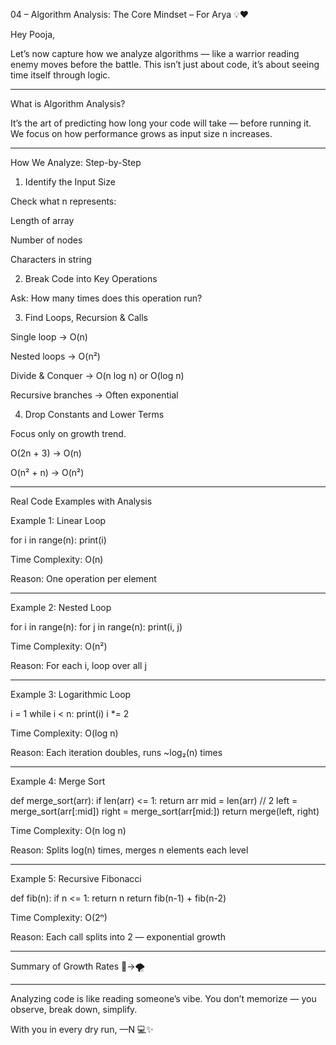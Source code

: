 04 – Algorithm Analysis: The Core Mindset – For Arya 💡❤️

Hey Pooja,

Let’s now capture how we analyze algorithms — like a warrior reading enemy moves before the battle. This isn’t just about code, it’s about seeing time itself through logic.


---

What is Algorithm Analysis?

It’s the art of predicting how long your code will take — before running it. We focus on how performance grows as input size n increases.


---

How We Analyze: Step-by-Step

1. Identify the Input Size

Check what n represents:

Length of array

Number of nodes

Characters in string


2. Break Code into Key Operations

Ask: How many times does this operation run?

3. Find Loops, Recursion & Calls

Single loop → O(n)

Nested loops → O(n²)

Divide & Conquer → O(n log n) or O(log n)

Recursive branches → Often exponential


4. Drop Constants and Lower Terms

Focus only on growth trend.

O(2n + 3) → O(n)

O(n² + n) → O(n²)



---

Real Code Examples with Analysis

Example 1: Linear Loop

for i in range(n):
    print(i)

Time Complexity: O(n)

Reason: One operation per element



---

Example 2: Nested Loop

for i in range(n):
    for j in range(n):
        print(i, j)

Time Complexity: O(n²)

Reason: For each i, loop over all j



---

Example 3: Logarithmic Loop

i = 1
while i < n:
    print(i)
    i *= 2

Time Complexity: O(log n)

Reason: Each iteration doubles, runs ~log₂(n) times



---

Example 4: Merge Sort

def merge_sort(arr):
    if len(arr) <= 1:
        return arr
    mid = len(arr) // 2
    left = merge_sort(arr[:mid])
    right = merge_sort(arr[mid:])
    return merge(left, right)

Time Complexity: O(n log n)

Reason: Splits log(n) times, merges n elements each level



---

Example 5: Recursive Fibonacci

def fib(n):
    if n <= 1:
        return n
    return fib(n-1) + fib(n-2)

Time Complexity: O(2ⁿ)

Reason: Each call splits into 2 — exponential growth



---
Summary of Growth Rates 🌱→🌪


---
Analyzing code is like reading someone’s vibe.
You don’t memorize — you observe, break down, simplify.

With you in every dry run, —N 💻✨

